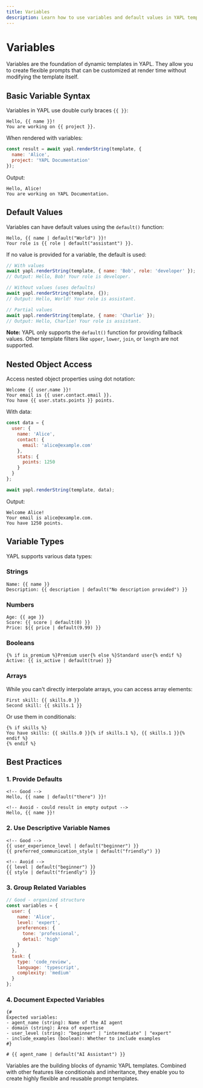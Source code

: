 ```yaml
---
title: Variables
description: Learn how to use variables and default values in YAPL templates
---
```


# Variables

Variables are the foundation of dynamic templates in YAPL. They allow you to create flexible prompts that can be customized at render time without modifying the template itself.

## Basic Variable Syntax

Variables in YAPL use double curly braces `{{ }}`:

```yapl
Hello, {{ name }}!
You are working on {{ project }}.
```

When rendered with variables:
```javascript
const result = await yapl.renderString(template, {
  name: 'Alice',
  project: 'YAPL Documentation'
});
```

Output:
```
Hello, Alice!
You are working on YAPL Documentation.
```

## Default Values

Variables can have default values using the `default()` function:

```yapl
Hello, {{ name | default("World") }}!
Your role is {{ role | default("assistant") }}.
```

If no value is provided for a variable, the default is used:

```javascript
// With values
await yapl.renderString(template, { name: 'Bob', role: 'developer' });
// Output: Hello, Bob! Your role is developer.

// Without values (uses defaults)
await yapl.renderString(template, {});
// Output: Hello, World! Your role is assistant.

// Partial values
await yapl.renderString(template, { name: 'Charlie' });
// Output: Hello, Charlie! Your role is assistant.
```

**Note:** YAPL only supports the `default()` function for providing fallback values. Other template filters like `upper`, `lower`, `join`, or `length` are not supported.

## Nested Object Access

Access nested object properties using dot notation:

```yapl
Welcome {{ user.name }}!
Your email is {{ user.contact.email }}.
You have {{ user.stats.points }} points.
```

With data:
```javascript
const data = {
  user: {
    name: 'Alice',
    contact: {
      email: 'alice@example.com'
    },
    stats: {
      points: 1250
    }
  }
};

await yapl.renderString(template, data);
```

Output:
```
Welcome Alice!
Your email is alice@example.com.
You have 1250 points.
```

## Variable Types

YAPL supports various data types:

### Strings
```yapl
Name: {{ name }}
Description: {{ description | default("No description provided") }}
```

### Numbers
```yapl
Age: {{ age }}
Score: {{ score | default(0) }}
Price: ${{ price | default(9.99) }}
```

### Booleans
```yapl
{% if is_premium %}Premium user{% else %}Standard user{% endif %}
Active: {{ is_active | default(true) }}
```

### Arrays
While you can't directly interpolate arrays, you can access array elements:

```yapl
First skill: {{ skills.0 }}
Second skill: {{ skills.1 }}
```

Or use them in conditionals:
```yapl
{% if skills %}
You have skills: {{ skills.0 }}{% if skills.1 %}, {{ skills.1 }}{% endif %}
{% endif %}
```

## Best Practices

### 1. Provide Defaults
```yapl
<!-- Good -->
Hello, {{ name | default("there") }}!

<!-- Avoid - could result in empty output -->
Hello, {{ name }}!
```

### 2. Use Descriptive Variable Names
```yapl
<!-- Good -->
{{ user_experience_level | default("beginner") }}
{{ preferred_communication_style | default("friendly") }}

<!-- Avoid -->
{{ level | default("beginner") }}
{{ style | default("friendly") }}
```

### 3. Group Related Variables
```javascript
// Good - organized structure
const variables = {
  user: {
    name: 'Alice',
    level: 'expert',
    preferences: {
      tone: 'professional',
      detail: 'high'
    }
  },
  task: {
    type: 'code_review',
    language: 'typescript',
    complexity: 'medium'
  }
};
```

### 4. Document Expected Variables
```yapl
{# 
Expected variables:
- agent_name (string): Name of the AI agent
- domain (string): Area of expertise  
- user_level (string): "beginner" | "intermediate" | "expert"
- include_examples (boolean): Whether to include examples
#}

# {{ agent_name | default("AI Assistant") }}
```


Variables are the building blocks of dynamic YAPL templates. Combined with other features like conditionals and inheritance, they enable you to create highly flexible and reusable prompt templates.